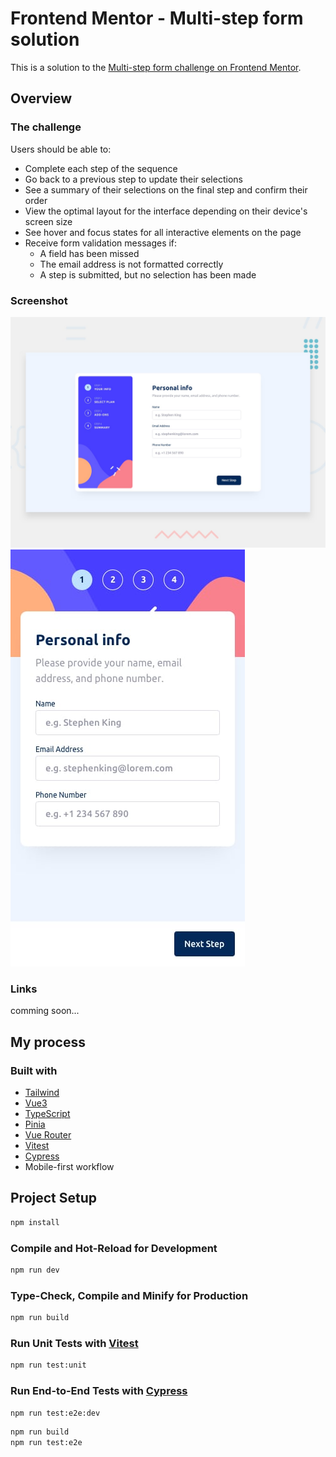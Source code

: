 # Frontend Mentor - Multi-step form solution

This is a solution to the [Multi-step form challenge on Frontend Mentor](https://www.frontendmentor.io/challenges/multistep-form-YVAnSdqQBJ).

## Overview

### The challenge
Users should be able to:

- Complete each step of the sequence
- Go back to a previous step to update their selections
- See a summary of their selections on the final step and confirm their order
- View the optimal layout for the interface depending on their device's screen size
- See hover and focus states for all interactive elements on the page
- Receive form validation messages if:
  - A field has been missed
  - The email address is not formatted correctly
  - A step is submitted, but no selection has been made

### Screenshot

![](./design/desktop-preview.jpg)
![](./design/mobile-design-step-1.jpg)

### Links

comming soon...

## My process

### Built with

- [Tailwind](https://tailwindcss.com)
- [Vue3](https://vuejs.org)
- [TypeScript](https://www.typescriptlang.org)
- [Pinia](https://pinia.vuejs.org)
- [Vue Router](https://router.vuejs.org)
- [Vitest](https://vitest.dev)
- [Cypress](https://www.cypress.io)
- Mobile-first workflow

## Project Setup

```sh
npm install
```

### Compile and Hot-Reload for Development

```sh
npm run dev
```

### Type-Check, Compile and Minify for Production

```sh
npm run build
```

### Run Unit Tests with [Vitest](https://vitest.dev/)

```sh
npm run test:unit
```

### Run End-to-End Tests with [Cypress](https://www.cypress.io/)

```sh
npm run test:e2e:dev
```

```sh
npm run build
npm run test:e2e
```
